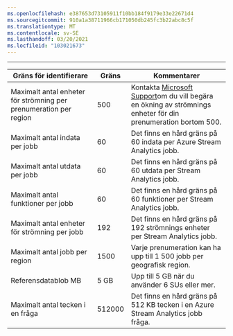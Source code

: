 ```yaml
---
ms.openlocfilehash: e387653d73105911f10bb184f9179e33e22671d4
ms.sourcegitcommit: 910a1a38711966cb171050db245fc3b22abc8c5f
ms.translationtype: MT
ms.contentlocale: sv-SE
ms.lasthandoff: 03/20/2021
ms.locfileid: "103021673"
---
```

---
| Gräns för identifierare | Gräns | Kommentarer |
| --- | --- | --- |
| Maximalt antal enheter för strömning per prenumeration per region |500 |Kontakta [Microsoft Support](https://support.microsoft.com/en-us)om du vill begära en ökning av strömnings enheter för din prenumeration bortom 500. |
| Maximalt antal indata per jobb |60 |Det finns en hård gräns på 60 indata per Azure Stream Analytics jobb. |
| Maximalt antal utdata per jobb |60 |Det finns en hård gräns på 60 utdata per Stream Analytics jobb. |
| Maximalt antal funktioner per jobb |60 |Det finns en hård gräns på 60 funktioner per Stream Analytics jobb. |
| Maximalt antal enheter för strömning per jobb |192 |Det finns en hård gräns på 192 strömnings enheter per Stream Analytics jobb. |
| Maximalt antal jobb per region |1500 |Varje prenumeration kan ha upp till 1 500 jobb per geografisk region. |
| Referensdatablob MB | 5 GB | Upp till 5 GB när du använder 6 SUs eller mer. |
| Maximalt antal tecken i en fråga | 512000 | Det finns en hård gräns på 512 KB tecken i en Azure Stream Analytics jobb fråga.|

